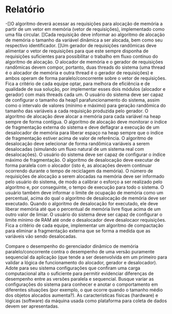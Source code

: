 # Relatório
-[]O algoritmo deverá acessar as requisições para alocação de memória a partir de um vetor em memória (vetor de requisições), implementado como uma fila circular.
[]Cada requisição deve informar ao algoritmo de alocação de memória o tamanho da variável dinâmica a ser alocada, bem como seu respectivo identificador.
[]Um gerador de requisições randômicas deve alimentar o vetor de requisições para que este sempre disponha de requisições suficientes para possibilitar o trabalho em fluxo contínuo do algoritmo de alocação.
O alocador de memória e o gerador de requisições randômicas devem compor, portanto, duas threads do sistema (uma thread é o alocador de memória e outra thread é o gerador de requisições) e ambos operam de forma paralelo/concorrente sobre o vetor de requisições. Fica a critério de cada equipe optar, para melhora de eficiência e de qualidade de sua solução, por implementar esses dois módulos (alocador e gerador) com mais threads cada um.
O usuário do sistema deve ser capaz de configurar o tamanho da heap1 parafuncionamento do sistema, assim como o intervalo de valores (mínimo e máximo) para geração randômica do tamanho das variáveis a cada requisição produzida pelo gerador.
O algoritmo de alocação deve alocar a memória para cada variável na heap sempre de forma contígua.
O algoritmo de alocação deve monitorar o índice de fragmentação externa do sistema e deve deflagrar a execução de um desalocador de memória para liberar espaço na heap sempre que o índice de fragmentação estiver acima de valor de referência. O algoritmo de desalocação deve selecionar de forma randômica variáveis a serem desalocadas (simulando um fluxo natural de um sistema real com desalocações).
O usuário do sistema deve ser capaz de configurar o índice máximo de fragmentação.
O algoritmo de desalocação deve executar de forma paralela com o alocador (isto é, as alocações devem continuar ocorrendo durante o tempo de reciclagem da memória).
O número de requisições de alocação a serem alocadas na memória deve ser informado pelo usuário do sistema, de modo a calibrar o esforço a ser realizado pelo algoritmo e, por conseguinte, o tempo de execução para todo o sistema.
O usuário também deve informar o limite de ocupação de memória como um percentual, acima do qual o algoritmo de desalocação de memória deve ser executado. Quando o algoritmo de desalocação for executado, ele deve liberar memória até que o percentual de memória livre fique acima de um outro valor de limiar.
O usuário do sistema deve ser capaz de configurar o limite mínimo de RAM até onde o desalocador deve desalocaor requisições.
Fica a critério de cada equipe, implementar um algoritmo de compactação para eliminar a fragmentação externa que se forma a medida que as variáveis vão sendo desalocadas.

Compare o desempenho do gerenciador dinâmico de memória paralelo/concorrente contra o desempenho de uma versão puramente sequencial da aplicação (que tende a ser desenvolvida em um primeiro para validar a lógica de funcionamento do alocador, gerador e desalocador).
Adote para seu sistema configurações que confiram uma carga computacional alta o suficiente para permitir evidenciar diferenças de desempenho entre as versões paralela e sequencial.
Busque variar as configurações do sistema para conhecer e anotar o comportamento em diferentes situações (por exemplo, o que ocorre quando o tamanho médio dos objetos alocados aumenta?).
As características físicas (hardware) e lógicas (software) da máquina usada como plataforma para coleta de dados devem ser apresentadas.
